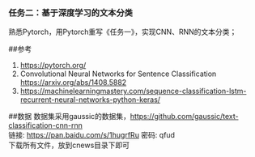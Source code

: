 ### 任务二：基于深度学习的文本分类

熟悉Pytorch，用Pytorch重写《任务一》，实现CNN、RNN的文本分类；

##参考

   1. https://pytorch.org/
   2. Convolutional Neural Networks for Sentence Classification <https://arxiv.org/abs/1408.5882>
   3. <https://machinelearningmastery.com/sequence-classification-lstm-recurrent-neural-networks-python-keras/>
 
##数据
数据集采用gaussic的数据集，https://github.com/gaussic/text-classification-cnn-rnn<br />
链接: https://pan.baidu.com/s/1hugrfRu 密码: qfud<br />
下载所有文件，放到cnews目录下即可
